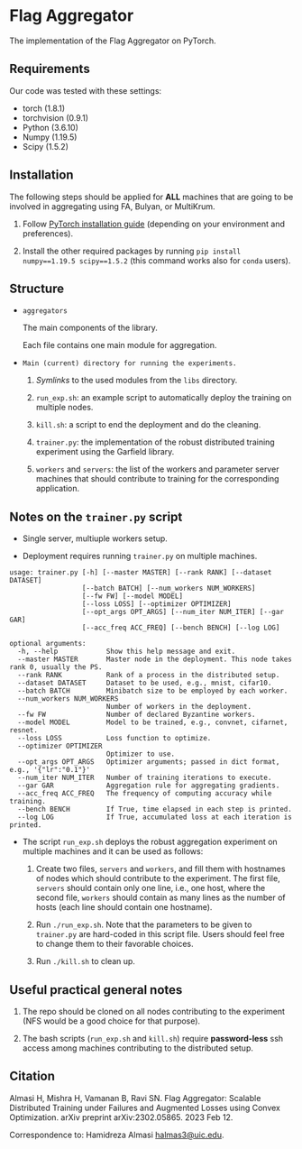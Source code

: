 # Flag Aggregator

The implementation of the Flag Aggregator on PyTorch.


## Requirements
Our code was tested with these settings:
* torch (1.8.1)
* torchvision (0.9.1)
* Python (3.6.10)
* Numpy (1.19.5)
* Scipy (1.5.2)

## Installation
The following steps should be applied for **ALL** machines that are going to be involved in aggregating using FA, Bulyan, or MultiKrum.

1. Follow [PyTorch installation guide](https://pytorch.org/) (depending on your environment and preferences).

2. Install the other required packages by running `pip install numpy==1.19.5 scipy==1.5.2` (this command works also for `conda` users).

## Structure

* `aggregators`

   The main components of the library.

   Each file contains one main module for aggregation.

* `Main (current) directory for running the experiments.`

   1. _Symlinks_ to the used modules from the `libs` directory.

   2. `run_exp.sh`: an example script to automatically deploy the training on multiple nodes.

   3. `kill.sh`: a script to end the deployment and do the cleaning.

   4. `trainer.py`: the implementation of the robust distributed training experiment using the Garfield library.

   5. `workers` and `servers`: the list of the workers and parameter server machines that should contribute to training for the corresponding application.

## Notes on the `trainer.py` script
* Single server, multiuple workers setup.

* Deployment requires running `trainer.py` on multiple machines.

```
usage: trainer.py [-h] [--master MASTER] [--rank RANK] [--dataset DATASET]
                  [--batch BATCH] [--num_workers NUM_WORKERS]
                  [--fw FW] [--model MODEL]
                  [--loss LOSS] [--optimizer OPTIMIZER]
                  [--opt_args OPT_ARGS] [--num_iter NUM_ITER] [--gar GAR]
                  [--acc_freq ACC_FREQ] [--bench BENCH] [--log LOG]

optional arguments:
  -h, --help            Show this help message and exit.
  --master MASTER       Master node in the deployment. This node takes rank 0, usually the PS.
  --rank RANK           Rank of a process in the distributed setup.
  --dataset DATASET     Dataset to be used, e.g., mnist, cifar10.
  --batch BATCH         Minibatch size to be employed by each worker.
  --num_workers NUM_WORKERS
                        Number of workers in the deployment.
  --fw FW               Number of declared Byzantine workers.
  --model MODEL         Model to be trained, e.g., convnet, cifarnet, resnet.
  --loss LOSS           Loss function to optimize.
  --optimizer OPTIMIZER
                        Optimizer to use.
  --opt_args OPT_ARGS   Optimizer arguments; passed in dict format, e.g., '{"lr":"0.1"}'
  --num_iter NUM_ITER   Number of training iterations to execute.
  --gar GAR             Aggregation rule for aggregating gradients.
  --acc_freq ACC_FREQ   The frequency of computing accuracy while training.
  --bench BENCH         If True, time elapsed in each step is printed.
  --log LOG             If True, accumulated loss at each iteration is printed.

```

* The script `run_exp.sh` deploys the robust aggregation experiment on multiple machines and it can be used as follows:

  1. Create two files, `servers` and `workers`, and fill them with hostnames of nodes which should contribute to the experiment. The first file, `servers` should contain only one line, i.e., one host, where the second file, `workers` should contain as many lines as the number of hosts (each line should contain one hostname).

  2. Run `./run_exp.sh`. Note that the parameters to be given to `trainer.py` are hard-coded in this script file. Users should feel free to change them to their favorable choices.

  3. Run `./kill.sh` to clean up.

## Useful practical general notes
1. The repo should be cloned on all nodes contributing to the experiment (NFS would be a good choice for that purpose).

2. The bash scripts (`run_exp.sh` and `kill.sh`) require **password-less** ssh access among machines contributing to the distributed setup.


## Citation
Almasi H, Mishra H, Vamanan B, Ravi SN. Flag Aggregator: Scalable Distributed Training under Failures and Augmented Losses using Convex Optimization. arXiv preprint arXiv:2302.05865. 2023 Feb 12.

Correspondence to: Hamidreza Almasi <halmas3@uic.edu>.
